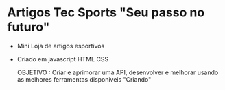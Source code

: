 # Artigos Tec Sports "Seu passo no futuro"

- Mini Loja de artigos esportivos

- Criado em javascript HTML CSS

  OBJETIVO : Criar e aprimorar uma API, desenvolver e melhorar usando as melhores ferramentas disponiveis "Criando"

